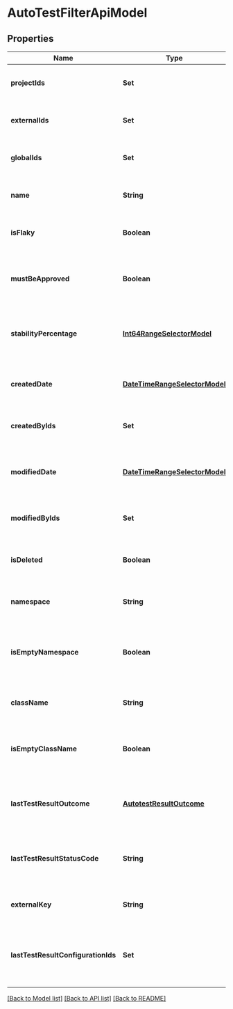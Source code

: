# AutoTestFilterApiModel
## Properties

| Name | Type | Description | Notes |
|------------ | ------------- | ------------- | -------------|
| **projectIds** | **Set** | Specifies an autotest projects IDs to search for | [optional] [default to null] |
| **externalIds** | **Set** | Specifies an autotest external IDs to search for | [optional] [default to null] |
| **globalIds** | **Set** | Specifies an autotest global IDs to search for | [optional] [default to null] |
| **name** | **String** | Specifies an autotest name to search for | [optional] [default to null] |
| **isFlaky** | **Boolean** | Specifies an autotest flaky status to search for | [optional] [default to null] |
| **mustBeApproved** | **Boolean** | Specifies an autotest unapproved changes status to search for | [optional] [default to null] |
| **stabilityPercentage** | [**Int64RangeSelectorModel**](Int64RangeSelectorModel.md) | Specifies an autotest range of stability percentage to search for | [optional] [default to null] |
| **createdDate** | [**DateTimeRangeSelectorModel**](DateTimeRangeSelectorModel.md) | Specifies an autotest range of creation date to search for | [optional] [default to null] |
| **createdByIds** | **Set** | Specifies an autotest creator IDs to search for | [optional] [default to null] |
| **modifiedDate** | [**DateTimeRangeSelectorModel**](DateTimeRangeSelectorModel.md) | Specifies an autotest range of last modification date to search for | [optional] [default to null] |
| **modifiedByIds** | **Set** | Specifies an autotest last editor IDs to search for | [optional] [default to null] |
| **isDeleted** | **Boolean** | Specifies an autotest deleted status to search for | [optional] [default to null] |
| **namespace** | **String** | Specifies an autotest namespace to search for | [optional] [default to null] |
| **isEmptyNamespace** | **Boolean** | Specifies an autotest namespace name presence status to search for | [optional] [default to null] |
| **className** | **String** | Specifies an autotest class name to search for | [optional] [default to null] |
| **isEmptyClassName** | **Boolean** | Specifies an autotest class name presence status to search for | [optional] [default to null] |
| **lastTestResultOutcome** | [**AutotestResultOutcome**](AutotestResultOutcome.md) | Specifies an autotest outcome of the last test result to search for | [optional] [default to null] |
| **lastTestResultStatusCode** | **String** | Specifies an autotest status code of the last test result to search for | [optional] [default to null] |
| **externalKey** | **String** | Specifies an autotest external key to search for | [optional] [default to null] |
| **lastTestResultConfigurationIds** | **Set** | Specifies an autotest configuration IDs of the last test result to search for | [optional] [default to null] |

[[Back to Model list]](../README.md#documentation-for-models) [[Back to API list]](../README.md#documentation-for-api-endpoints) [[Back to README]](../README.md)


